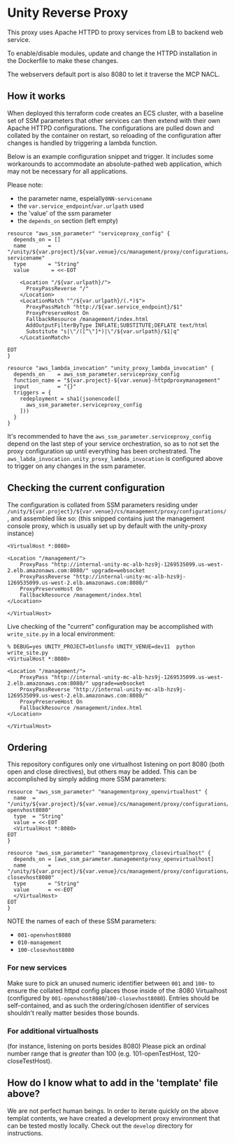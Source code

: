 # Unity Reverse Proxy

This proxy uses Apache HTTPD to proxy services from LB to backend web service.

To enable/disable modules, update and change the HTTPD installation in the Dockerfile to make these changes. 

The webservers default port is also 8080 to let it traverse the MCP NACL.

## How it works

When deployed this terraform code creates an ECS cluster, with a baseline set of SSM parameters that other services can then extend with their own Apache HTTPD configurations. The configurations are pulled down and collated by the container on restart, so reloading of the configuration after changes is handled by triggering a lambda function.

Below is an example configuration snippet and trigger. It includes some workarounds to accommodate an absolute-pathed web application, which may not be necessary for all applications.

Please note:
- the parameter name, espeially`0NN-servicename`
- the `var.service_endpoint`/`var.urlpath` used
- the 'value' of the ssm parameter
- the `depends_on` section (left empty)
```
resource "aws_ssm_parameter" "serviceproxy_config" {
  depends_on = []
  name       = "/unity/${var.project}/${var.venue}/cs/management/proxy/configurations/0NN-servicename"
  type       = "String"
  value       = <<-EOT

    <Location "/${var.urlpath}/">
      ProxyPassReverse "/"
    </Location>
    <LocationMatch "^/${var.urlpath}/(.*)$">
      ProxyPassMatch "http://${var.service_endpoint}/$1"
      ProxyPreserveHost On
      FallbackResource /management/index.html
      AddOutputFilterByType INFLATE;SUBSTITUTE;DEFLATE text/html
      Substitute "s|\"/([^\"]*)|\"/${var.urlpath}/$1|q"
    </LocationMatch>

EOT
}

resource "aws_lambda_invocation" "unity_proxy_lambda_invocation" {
  depends_on    = aws_ssm_parameter.serviceproxy_config
  function_name = "${var.project}-${var.venue}-httpdproxymanagement"
  input         = "{}"
  triggers = {
    redeployment = sha1(jsonencode([
      aws_ssm_parameter.serviceproxy_config
    ]))
  }
}
```
It's recommended to have the `aws_ssm_parameter.serviceproxy_config` depend on the last step of your service orchestration, so as to not set the proxy configuration up until everything has been orchestrated. The `aws_labda_invocation.unity_proxy_lambda_invocation` is configured above to trigger on any changes in the ssm parameter.

## Checking the current configuration

The configuration is collated from SSM parameters residing under `/unity/${var.project}/${var.venue}/cs/management/proxy/configurations/`, and assembled like so:
(this snipped contains just the management console proxy, which is usually set up by default with the unity-proxy instance)
```
<VirtualHost *:8080>

<Location "/management/">
    ProxyPass "http://internal-unity-mc-alb-hzs9j-1269535099.us-west-2.elb.amazonaws.com:8080/" upgrade=websocket
    ProxyPassReverse "http://internal-unity-mc-alb-hzs9j-1269535099.us-west-2.elb.amazonaws.com:8080/"
    ProxyPreserveHost On
    FallbackResource /management/index.html
</Location>

</VirtualHost>
```

Live checking of the "current" configuration may be accomplished with `write_site.py` in a local environment:
```
% DEBUG=yes UNITY_PROJECT=btlunsfo UNITY_VENUE=dev11  python write_site.py
<VirtualHost *:8080>

<Location "/management/">
    ProxyPass "http://internal-unity-mc-alb-hzs9j-1269535099.us-west-2.elb.amazonaws.com:8080/" upgrade=websocket
    ProxyPassReverse "http://internal-unity-mc-alb-hzs9j-1269535099.us-west-2.elb.amazonaws.com:8080/"
    ProxyPreserveHost On
    FallbackResource /management/index.html
</Location>

</VirtualHost>

```

## Ordering

This repository configures only one virtualhost listening on port 8080 (both open and close directives), but others may be added. This can be accomplished by simply adding more SSM parameters:
```
resource "aws_ssm_parameter" "managementproxy_openvirtualhost" {
  name  = "/unity/${var.project}/${var.venue}/cs/management/proxy/configurations/001-openvhost8080"
  type  = "String"
  value = <<-EOT
  <VirtualHost *:8080>
EOT
}

resource "aws_ssm_parameter" "managementproxy_closevirtualhost" {
  depends_on = [aws_ssm_parameter.managementproxy_openvirtualhost]
  name       = "/unity/${var.project}/${var.venue}/cs/management/proxy/configurations/100-closevhost8080"
  type       = "String"
  value      = <<-EOT
  </VirtualHost>
EOT
}
```
NOTE the names of each of these SSM parameters:
 - `001-openvhost8080`
 - `010-management`
 - `100-closevhost8080`

### For new services
Make sure to pick an unused numeric identifier between `001` and `100`- to ensure the collated httpd config places those inside of the :8080 Virtualhost (configured by `001-openvhost8080`/`100-closevhost8080`). Entries should be self-contained, and as such the ordering/chosen identifier of services shouldn't really matter besides those bounds.

### For additional virtualhosts
(for instance, listening on ports besides 8080)
Please pick an ordinal number range that is *greater* than 100 (e.g. 101-openTestHost, 120-closeTestHost).

## How do I know what to add in the 'template' file above?
We are not perfect human beings. In order to iterate quickly on the above templat contents, we have created a development proxy environment that can be tested mostly locally. Check out the `develop` directory for instructions.

